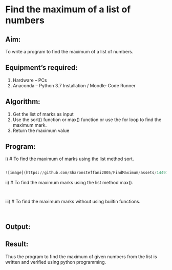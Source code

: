 # Find the maximum of a list of numbers
## Aim:
To write a program to find the maximum of a list of numbers.
## Equipment’s required:
1.	Hardware – PCs
2.	Anaconda – Python 3.7 Installation / Moodle-Code Runner
## Algorithm:
1.	Get the list of marks as input
2.	Use the sort() function or max() function or use the for loop to find the maximum mark.
3.	Return the maximum value
## Program:

i)	# To find the maximum of marks using the list method sort.
```Python

![image](https://github.com/Sharonsteffani2005/FindMaximum/assets/144979934/89801bb2-8f67-4e5f-ba77-70de5bbdc752)


```

ii)	# To find the maximum marks using the list method max().
```Python



```

iii) # To find the maximum marks without using builtin functions.
```Python



```



## Output:

## Result:
Thus the program to find the maximum of given numbers from the list is written and verified using python programming.
